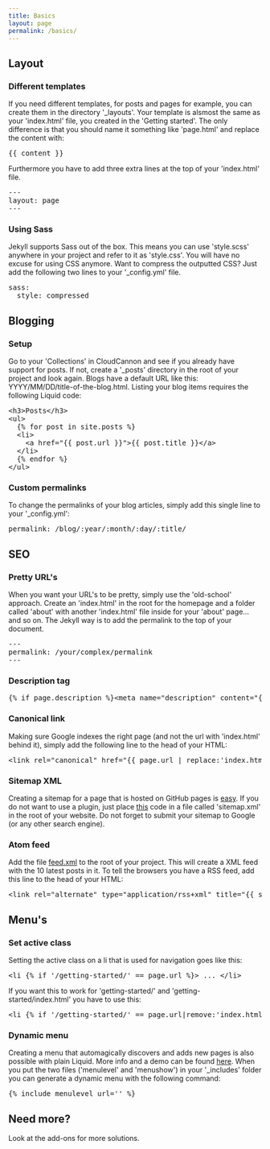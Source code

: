 ```yaml
---
title: Basics
layout: page
permalink: /basics/
---
```


## Layout

### Different templates

If you need different templates, for posts and pages for example, you can create them in the directory '_layouts'. Your template is alsmost the same as your 'index.html' file, you created in the 'Getting started'. The only difference is that you should name it something like 'page.html' and replace the content with: 

<pre>&lcub;&lcub; content &rcub;&rcub;</pre>

Furthermore you have to add three extra lines at the top of your 'index.html' file.

<pre>---<br />layout: page<br />---</pre>

### Using Sass

Jekyll supports Sass out of the box. This means you can use 'style.scss' anywhere in your project and refer to it as 'style.css'. You will have no excuse for using CSS anymore. Want to compress the outputted CSS? Just add the following two lines to your '_config.yml' file.

<pre>sass:<br />&nbsp;&nbsp;style: compressed</pre>

## Blogging

### Setup

Go to your 'Collections' in CloudCannon and see if you already have support for posts. If not, create a '_posts' directory in the root of your project and look again. Blogs have a default URL like this: YYYY/MM/DD/title-of-the-blog.html. Listing your blog items requires the following Liquid code:

<pre>&lt;h3&gt;Posts&lt;/h3&gt;
&lt;ul&gt;
  &lcub;% for post in site.posts %&rcub;
  &lt;li&gt;
    &lt;a href="&lcub;&lcub; post.url &rcub;&rcub;">&lcub;&lcub; post.title &rcub;&rcub;&lt;/a&gt;
  &lt;/li&gt;
  &lcub;% endfor %&rcub;
&lt;/ul&gt;</pre>

### Custom permalinks

To change the permalinks of your blog articles, simply add this single line to your '_config.yml':

<pre>permalink: /blog/:year/:month/:day/:title/</pre>


## SEO

### Pretty URL's

When you want your URL's to be pretty, simply use the 'old-school' approach. Create an 'index.html' in the root for the homepage and a folder called 'about' with another 'index.html' file inside for your 'about' page... and so on. The Jekyll way is to add the permalink to the top of your document.

<pre>---<br />permalink: /your/complex/permalink<br />---</pre>

### Description tag

<pre>&lcub;% if page.description %&rcub;&lt;meta name="description" content="&lcub;&lcub; page.description &rcub;&rcub;" /&gt;&lcub;% endif %&rcub;</pre>

### Canonical link

Making sure Google indexes the right page (and not the url with 'index.html' behind it), simply add the following line to the head of your HTML:

<pre>&lt;link rel="canonical" href="&lcub;&lcub; page.url | replace:'index.html','' | prepend: site.baseurl | prepend: site.url &rcub;&rcub;"&gt;</pre>

### Sitemap XML

Creating a sitemap for a page that is hosted on GitHub pages is [easy](https://help.github.com/articles/sitemaps-for-github-pages/). If you do not want to use a plugin, just place [this](https://github.com/CloudCannon/Jekyll-Tips/blob/master/sitemap.xml) code in a file called 'sitemap.xml' in the root of your website. Do not forget to submit your sitemap to Google (or any other search engine).

### Atom feed

Add the file [feed.xml](https://github.com/jnvsor/jekyll-dynamic-menu/blob/master/feed.xml) to the root of your project. This will create a XML feed with the 10 latest posts in it. To tell the browsers you have a RSS feed, add this line to the head of your HTML:

<pre>&lt;link rel="alternate" type="application/rss+xml" title="&lcub;&lcub; site.title &rcub;&rcub;" href="&lcub;&lcub; "/feed.xml" | prepend: site.baseurl | prepend: site.url &rcub;&rcub;"&gt;</pre>

## Menu's

### Set active class

Setting the active class on a li that is used for navigation goes like this:

<pre>&lt;li &lcub;% if '/getting-started/' == page.url %&rcub;&gt; ... &lt;/li&gt;</pre>

If you want this to work for 'getting-started/' and 'getting-started/index.html' you have to use this:

<pre>&lt;li &lcub;% if '/getting-started/' == page.url|remove:'index.html' %&rcub;&gt; ... &lt;/li&gt;</pre>

### Dynamic menu

Creating a menu that automagically discovers and adds new pages is also possible with plain Liquid. More info and a demo can be found [here](https://github.com/jnvsor/jekyll-dynamic-menu). When you put the two files ('menulevel' and 'menushow') in your '_includes' folder you can generate a dynamic menu with the following command:

<pre>&lcub;% include menulevel url='' %&rcub;</pre>

## Need more?

Look at the add-ons for more solutions. 